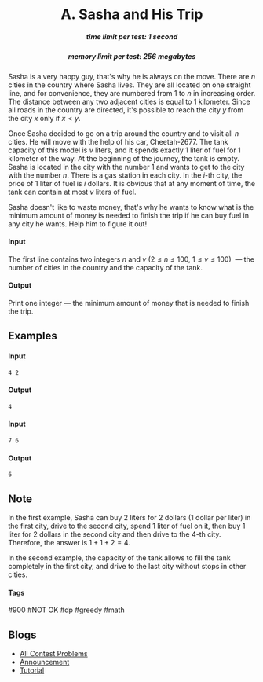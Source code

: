 <h1 style='text-align: center;'> A. Sasha and His Trip</h1>

<h5 style='text-align: center;'>time limit per test: 1 second</h5>
<h5 style='text-align: center;'>memory limit per test: 256 megabytes</h5>

Sasha is a very happy guy, that's why he is always on the move. There are $n$ cities in the country where Sasha lives. They are all located on one straight line, and for convenience, they are numbered from $1$ to $n$ in increasing order. The distance between any two adjacent cities is equal to $1$ kilometer. Since all roads in the country are directed, it's possible to reach the city $y$ from the city $x$ only if $x < y$. 

Once Sasha decided to go on a trip around the country and to visit all $n$ cities. He will move with the help of his car, Cheetah-2677. The tank capacity of this model is $v$ liters, and it spends exactly $1$ liter of fuel for $1$ kilometer of the way. At the beginning of the journey, the tank is empty. Sasha is located in the city with the number $1$ and wants to get to the city with the number $n$. There is a gas station in each city. In the $i$-th city, the price of $1$ liter of fuel is $i$ dollars. It is obvious that at any moment of time, the tank can contain at most $v$ liters of fuel.

Sasha doesn't like to waste money, that's why he wants to know what is the minimum amount of money is needed to finish the trip if he can buy fuel in any city he wants. Help him to figure it out!

#### Input

The first line contains two integers $n$ and $v$ ($2 \le n \le 100$, $1 \le v \le 100$)  — the number of cities in the country and the capacity of the tank.

#### Output

Print one integer — the minimum amount of money that is needed to finish the trip.

## Examples

#### Input


```text
4 2
```
#### Output


```text
4
```
#### Input


```text
7 6
```
#### Output


```text
6
```
## Note

In the first example, Sasha can buy $2$ liters for $2$ dollars ($1$ dollar per liter) in the first city, drive to the second city, spend $1$ liter of fuel on it, then buy $1$ liter for $2$ dollars in the second city and then drive to the $4$-th city. Therefore, the answer is $1+1+2=4$.

In the second example, the capacity of the tank allows to fill the tank completely in the first city, and drive to the last city without stops in other cities.



#### Tags 

#900 #NOT OK #dp #greedy #math 

## Blogs
- [All Contest Problems](../Codeforces_Round_539_(Div._2).md)
- [Announcement](../blogs/Announcement.md)
- [Tutorial](../blogs/Tutorial.md)
